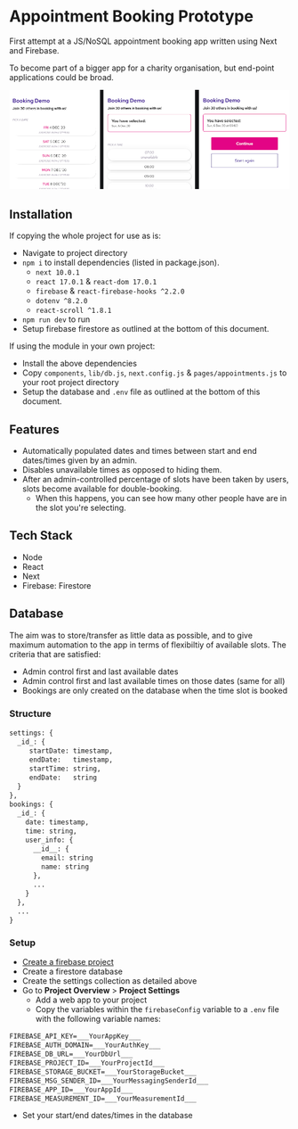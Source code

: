 Appointment Booking Prototype
=============================

First attempt at a JS/NoSQL appointment booking app written using Next and Firebase.

To become part of a bigger app for a charity organisation, but end-point applications could be broad.

![Screenshots](https://github.com/wRWebDev/appointment-booking/blob/master/Screenshots.png?raw=true)

## Installation

If copying the whole project for use as is:
  - Navigate to project directory
  - `npm i` to install dependencies (listed in package.json).
    - `next 10.0.1`
    - `react 17.0.1` & `react-dom 17.0.1`
    - `firebase` & `react-firebase-hooks ^2.2.0`
    - `dotenv ^8.2.0`
    - `react-scroll ^1.8.1`
  - `npm run dev` to run
  - Setup firebase firestore as outlined at the bottom of this document.

If using the module in your own project:
  - Install the above dependencies
  - Copy `components`, `lib/db.js`, `next.config.js` & `pages/appointments.js` to your root project directory
  - Setup the database and `.env` file as outlined at the bottom of this document.
 

## Features

 - Automatically populated dates and times between start and end dates/times given by an admin.
 - Disables unavailable times as opposed to hiding them.
 - After an admin-controlled percentage of slots have been taken by users, slots become available for double-booking.
   - When this happens, you can see how many other people have are in the slot you're selecting.

## Tech Stack

 - Node
 - React
 - Next
 - Firebase: Firestore

## Database

The aim was to store/transfer as little data as possible, and to give maximum automation to the app in terms of flexibiltiy of available slots.
The criteria that are satisfied:
 - Admin control first and last available dates
 - Admin control first and last available times on those dates (same for all)
 - Bookings are only created on the database when the time slot is booked

### Structure
```
settings: {
  _id_: {
     startDate: timestamp,
     endDate:   timestamp,
     startTime: string,
     endDate:   string
  }
},
bookings: {
  _id_: {
    date: timestamp,
    time: string,
    user_info: { 
      __id__: {
        email: string
        name: string
      },
      ...
    }
  },
  ...
}
```

### Setup

  - [Create a firebase project](https://firebase.google.com)
  - Create a firestore database
  - Create the settings collection as detailed above
  - Go to __Project Overview__ > __Project Settings__
    - Add a web app to your project
    - Copy the variables within the `firebaseConfig` variable to a `.env` file with the following variable names:

```
FIREBASE_API_KEY=___YourAppKey___
FIREBASE_AUTH_DOMAIN=___YourAuthKey___
FIREBASE_DB_URL=___YourDbUrl___
FIREBASE_PROJECT_ID=___YourProjectId___
FIREBASE_STORAGE_BUCKET=___YourStorageBucket___
FIREBASE_MSG_SENDER_ID=___YourMessagingSenderId___
FIREBASE_APP_ID=___YourAppId___
FIREBASE_MEASUREMENT_ID=___YourMeasurementId___
```

  - Set your start/end dates/times in the database